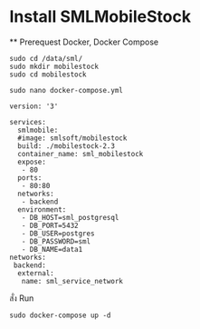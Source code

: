 # Install SMLMobileStock

** Prerequest Docker, Docker Compose


```
sudo cd /data/sml/
sudo mkdir mobilestock
sudo cd mobilestock

sudo nano docker-compose.yml

```

```
version: '3'

services:
  smlmobile:
  #image: smlsoft/mobilestock
  build: ./mobilestock-2.3
  container_name: sml_mobilestock
  expose:
   - 80
  ports:
   - 80:80
  networks:
   - backend
  environment:
   - DB_HOST=sml_postgresql
   - DB_PORT=5432
   - DB_USER=postgres
   - DB_PASSWORD=sml
   - DB_NAME=data1
networks:
 backend:
  external:
   name: sml_service_network

```

สั่ง Run 
```
sudo docker-compose up -d
```
